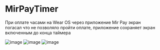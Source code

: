 # MirPayTimer

При оплате часами на Wear OS через приложение Mir Pay экран погасал что не позволяло пройти оплате, приложение сохраняет экран включенным до конца таймера

![image](https://user-images.githubusercontent.com/73660940/216823051-80ae285a-ac9a-44c8-9be2-e7c459a68c08.png)
![image](https://user-images.githubusercontent.com/73660940/216823069-c863417f-5bea-48f4-9b14-f173c5102a46.png)
![image](https://user-images.githubusercontent.com/73660940/216823079-bfbab568-5670-41f2-82ee-5e83236404e5.png)
